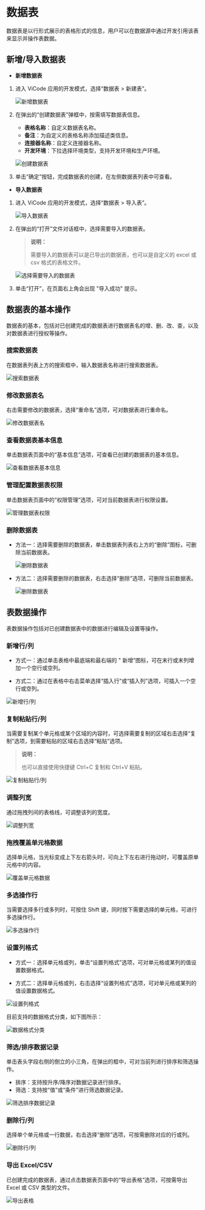 # 数据表

数据表是以行形式展示的表格形式的信息，用户可以在数据源中通过开发引用该表来显示并操作表数据。

## 新增/导入数据表

- **新增数据表**

1. 进入 ViCode 应用的开发模式，选择“数据表 > 新建表”。

    ![新增数据表](https://docimages.blob.core.chinacloudapi.cn/images/Kris/Apps/newdatatable20210511.png)

2. 在弹出的“创建数据表”弹框中，按需填写数据表信息。

   - **表格名称**：自定义数据表名称。
   - **备注**：为自定义的表格名称添加描述类信息。
   - **连接器名称**：自定义连接器名称。
   - **开发环境**：下拉选择环境类型，支持开发环境和生产环境。

    ![创建数据表](https://docimages.blob.core.chinacloudapi.cn/images/Kris/Apps/newdatatabledemo20210511.png)

3. 单击“确定”按钮，完成数据表的创建，在左侧数据表列表中可查看。

- **导入数据表**

1. 进入 ViCode 应用的开发模式，选择“数据表 > 导入表”。

    ![导入数据表](https://docimages.blob.core.chinacloudapi.cn/images/Kris/Apps/importdatatable20210511.png)

2. 在弹出的“打开”文件对话框中，选择需要导入的数据表。

   > **说明：**
   >
   > 需要导入的数据表可以是已导出的数据表，也可以是自定义的 excel 或 csv 格式的表格文件。

    ![选择需要导入的数据表](https://docimages.blob.core.chinacloudapi.cn/images/Kris/Apps/selectimportdatatable20210511.png)

3. 单击“打开”，在页面右上角会出现 "导入成功" 提示。

## 数据表的基本操作

数据表的基本，包括对已创建完成的数据表进行数据表名的增、删、改、查，以及对数据表进行授权等操作。

### 搜索数据表

在数据表列表上方的搜索框中，输入数据表名称进行搜索数据表。

![搜索数据表](https://docimages.blob.core.chinacloudapi.cn/images/Kris/Apps/searchdatatable20210511.png)

### 修改数据表名

右击需要修改的数据表，选择“重命名”选项，可对数据表进行重命名。

![修改数据表名](https://docimages.blob.core.chinacloudapi.cn/images/Kris/Apps/editdatatable20210511.png)

### 查看数据表基本信息

单击数据表页面中的“基本信息”选项，可查看已创建的数据表的基本信息。

![查看数据表基本信息](https://docimages.blob.core.chinacloudapi.cn/images/Kris/Apps/viewdatatableinfo20210511.png)

### 管理配置数据表权限

单击数据表页面中的“权限管理”选项，可对当前数据表进行权限设置。

![管理数据表权限](https://docimages.blob.core.chinacloudapi.cn/images/Kris/Apps/datatableprivage20210511.png)

### 删除数据表

- 方法一：选择需要删除的数据表，单击数据表列表右上方的“删除”图标，可删除当前数据表。

    ![删除数据表](https://docimages.blob.core.chinacloudapi.cn/images/Kris/Apps/deletedatatable20210511.png)

- 方法二：选择需要删除的数据表，右击选择“删除”选项，可删除当前数据表。
  
    ![删除数据表](https://docimages.blob.core.chinacloudapi.cn/images/Kris/Apps/deletedatatable220210511.png)

## 表数据操作

表数据操作包括对已创建数据表中的数据进行编辑及设置等操作。

### 新增行/列

- 方式一：通过单击表格中最底端和最右端的 " 新增”图标，可在末行或末列增加一个空行或空列。

- 方式二：通过在表格中右击菜单选择“插入行”或“插入列”选项，可插入一个空行或空列。

![新增行/列](https://docimages.blob.core.chinacloudapi.cn/images/Kris/Apps/insertcolumnrow20210511.png)

### 复制粘贴行/列

当需要复制某个单元格或某个区域的内容时，可选择需要复制的区域右击选择“复制”选项，到需要粘贴的区域右击选择“粘贴”选项。

> **说明：**
>
> 也可以直接使用快捷键 Ctrl+C 复制和 Ctrl+V 粘贴。

![复制粘贴行/列](https://docimages.blob.core.chinacloudapi.cn/images/Kris/Apps/copypaste20210511.png)

### 调整列宽

通过拖拽列间的表格线，可调整该列的宽度。

![调整列宽](https://docimages.blob.core.chinacloudapi.cn/images/Kris/Apps/dragwidth20210511.png)

### 拖拽覆盖单元格数据

选择单元格，当光标变成上下左右箭头时，可向上下左右进行拖动时，可覆盖原单元格中的内容。

![覆盖单元格数据](https://docimages.blob.core.chinacloudapi.cn/images/Kris/Apps/dragunit20210511.png)

### 多选操作行

当需要选择多行或多列时，可按住 Shift 键，同时按下需要选择的单元格，可进行多选操作行。

![多选操作行](https://docimages.blob.core.chinacloudapi.cn/images/Kris/Apps/muliselect20210511.png)

### 设置列格式

- 方式一：选择单元格或列，单击“设置列格式”选项，可对单元格或某列的值设置数据格式。

- 方式二：选择单元格或列，右击选择“设置列格式”选项，可对单元格或某列的值设置数据格式。

![设置列格式](https://docimages.blob.core.chinacloudapi.cn/images/Kris/Apps/setcolumnformat20210511.png)

目前支持的数据格式分类，如下图所示：

![数据格式分类](https://docimages.blob.core.chinacloudapi.cn/images/Kris/Apps/columntype20210511.png)

### 筛选/排序数据记录

单击表头字段右侧的倒立的小三角，在弹出的框中，可对当前列进行排序和筛选操作。

- 排序：支持按升序/降序对数据记录进行排序。
- 筛选：支持按“值”或“条件”进行筛选数据记录。

![筛选排序数据记录](https://docimages.blob.core.chinacloudapi.cn/images/Kris/Apps/filtersort20210511.png)

### 删除行/列

选择单个单元格或一行数据，右击选择“删除”选项，可按需删除对应的行或列。

![删除行/列](https://docimages.blob.core.chinacloudapi.cn/images/Kris/Apps/deletecolumnrow20210511.png)

### 导出 Excel/CSV

已创建完成的数据表，通过点击数据表页面中的“导出表格”选项，可按需导出 Excel 或 CSV 类型的文件。

![导出表格](https://docimages.blob.core.chinacloudapi.cn/images/Kris/Apps/exporttable20210511.png)
